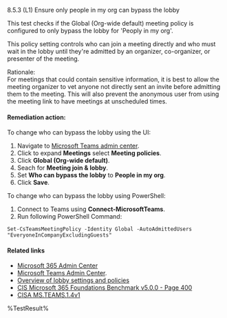 8.5.3 (L1) Ensure only people in my org can bypass the lobby

This test checks if the Global (Org-wide default) meeting policy is configured to only bypass the lobby for 'Peoply in my org'.

This policy setting controls who can join a meeting directly and who must wait in the lobby until they're admitted by an organizer, co-organizer, or presenter of the meeting.

Rationale:\
For meetings that could contain sensitive information, it is best to allow the meeting organizer to vet anyone not directly sent an invite before admitting them to the meeting. This will also prevent the anonymous user from using the meeting link to have meetings at unscheduled times.

#### Remediation action:

To change who can bypass the lobby using the UI:
1. Navigate to [Microsoft Teams admin center](https://admin.teams.microsoft.com).
2. Click to expand **Meetings** select **Meeting policies**.
3. Click **Global (Org-wide default)**.
4. Seach for **Meeting join & lobby**.
5. Set **Who can bypass the lobby** to **People in my org**.
6. Click **Save**.

To change who can bypass the lobby using PowerShell:
1. Connect to Teams using **Connect-MicrosoftTeams**.
2. Run following PowerShell Command:
```
Set-CsTeamsMeetingPolicy -Identity Global -AutoAdmittedUsers "EveryoneInCompanyExcludingGuests"
```

#### Related links

* [Microsoft 365 Admin Center](https://admin.microsoft.com)
* [Microsoft Teams Admin Center](https://admin.teams.microsoft.com).
* [Overview of lobby settings and policies](https://learn.microsoft.com/en-us/microsoftteams/who-can-bypass-meeting-lobby#overview-of-lobby-settings-and-policies)
* [CIS Microsoft 365 Foundations Benchmark v5.0.0 - Page 400](https://www.cisecurity.org/benchmark/microsoft_365)
* [CISA MS.TEAMS.1.4v1](https://github.com/cisagov/ScubaGear/blob/main/PowerShell/ScubaGear/baselines/teams.md#msteams14v1)

<!--- Results --->
%TestResult%